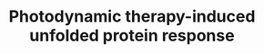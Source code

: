 ---
annotations:
- id: PW:0000263
  parent: regulatory pathway
  type: Pathway Ontology
  value: altered regulatory pathway
- id: DOID:162
  parent: disease of cellular proliferation
  type: Disease Ontology
  value: cancer
authors:
- Ruudweijer
- MaintBot
- Khanspers
- Fehrhart
- Mkutmon
description: Photodynamic therapy may induce a proteotoxic stress response mediated
  by transcription factors heat shock factor 1 (HSF1), X-box binding protein 1 (XBP1),
  activating transcription factor (ATF) 6, and ATF4.   Proteins on this pathway have
  targeted assays available via the [https://assays.cancer.gov/available_assays?wp_id=WP3613
  CPTAC Assay Portal]
last-edited: 2019-09-06
organisms:
- Homo sapiens
redirect_from:
- /index.php/Pathway:WP3613
- /instance/WP3613
revision: null
schema-jsonld:
- '@context': https://schema.org/
  '@id': https://wikipathways.github.io/pathways/WP3613.html
  '@type': Dataset
  creator:
    '@type': Organization
    name: WikiPathways
  description: Photodynamic therapy may induce a proteotoxic stress response mediated
    by transcription factors heat shock factor 1 (HSF1), X-box binding protein 1 (XBP1),
    activating transcription factor (ATF) 6, and ATF4.   Proteins on this pathway
    have targeted assays available via the [https://assays.cancer.gov/available_assays?wp_id=WP3613
    CPTAC Assay Portal]
  keywords:
  - ASNS
  - ATF3
  - ATF4
  - ATF6
  - BBC3
  - BCL2L11
  - CALR
  - DDIT3
  - DNAJB11
  - DNAJB9
  - DNAJC3
  - EDEM1
  - EIF2A
  - EIF2AK3
  - ERN1
  - ERP27
  - HSP90B1
  - HSPA5
  - NARS
  - NFE2L2
  - PDIA6
  - PPP1R15A
  - SULT1E1
  - TRIB3
  - UBE2E1
  - WARS
  - XBP1
  license: CC0
  name: Photodynamic therapy-induced unfolded protein response
seo: CreativeWork
title: Photodynamic therapy-induced unfolded protein response
wpid: WP3613
---